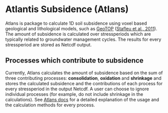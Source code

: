 # Atlantis Subsidence (Atlans)

Atlans is package to calculate 1D soil subsidence using voxel based geological and lithological models, such as [GeoTOP](https://basisregistratieondergrond.nl/inhoud-bro/registratieobjecten/modellen/geotop-gtm/) ([Stafleu et al., 2011](https://doi.org/10.1017/S0016774600000597)). The amount of subsidence is calculated over stressperiods which are typically related to groundwater management cycles. The results for every stressperiod are stored as Netcdf output.

## Processes which contribute to subsidence
Currently, Atlans calculates the amount of subsidence based on the sum of three contributing processes: **consolidation**, **oxidation** and **shrinkage** and stores the calculated subsidence and the contributions of each process for every stressperiod in the output Netcdf. A user can choose to ignore individual processes (for example, do not include shrinkage in the calculations). See [Atlans docs]() for a detailed explanation of the usage and the calculation methods for every process.

